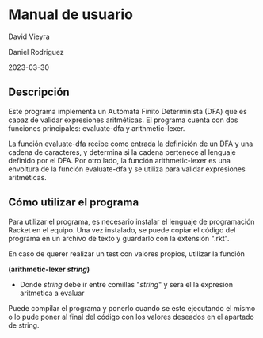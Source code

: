 # Manual de usuario

David Vieyra

Daniel Rodriguez

2023-03-30

## Descripción
Este programa implementa un Autómata Finito Determinista (DFA) que es capaz de validar expresiones aritméticas. El programa cuenta con dos funciones principales: evaluate-dfa y arithmetic-lexer.

La función evaluate-dfa recibe como entrada la definición de un DFA y una cadena de caracteres, y determina si la cadena pertenece al lenguaje definido por el DFA. Por otro lado, la función arithmetic-lexer es una envoltura de la función evaluate-dfa y se utiliza para validar expresiones aritméticas.

## Cómo utilizar el programa
Para utilizar el programa, es necesario instalar el lenguaje de programación Racket en el equipo. Una vez instalado, se puede copiar el código del programa en un archivo de texto y guardarlo con la extensión ".rkt".

En caso de querer realizar un test con valores propios, utilizar la función 

**(arithmetic-lexer *string*)**

- Donde *string* debe ir entre comillas "*string*" y sera el la expresion aritmetica a evaluar

Puede compilar el programa y ponerlo cuando se este ejecutando el mismo o lo pude poner al final del código con los valores deseados en el apartado de string.
